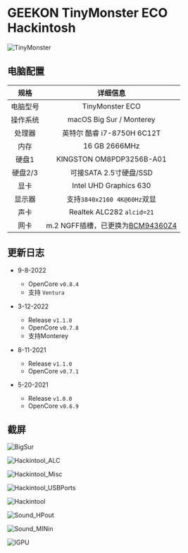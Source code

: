 # GEEKON TinyMonster ECO Hackintosh

![TinyMonster](ScreenShots/TinyMonster.png)

## 电脑配置

|   规格   |                           详细信息                           |
| :------: | :----------------------------------------------------------: |
| 电脑型号 |                       TinyMonster ECO                        |
| 操作系统 |                   macOS Big Sur / Monterey                   |
|  处理器  |                  英特尔 酷睿 i7-8750H 6C12T                  |
|   内存   |                        16 GB 2666MHz                         |
|  硬盘1   |                   KINGSTON OM8PDP3256B-A01                   |
| 硬盘2/3  |                    可接SATA 2.5寸硬盘/SSD                    |
|   显卡   |                    Intel UHD Graphics 630                    |
|  显示器  |                 支持`3840x2160 4K@60Hz`双显                  |
|   声卡   |                  Realtek ALC282 `alcid=21`                   |
|   网卡   | m.2 NGFF插槽，已更换为[BCM94360Z4](https://blog.daliansky.net/uploads/WeChatandShop.png) |

## 更新日志

- 9-8-2022
  - OpenCore `v0.8.4`
  - 支持 `Ventura`
  
- 3-12-2022
  - Release `v1.1.0`
  - OpenCore `v0.7.8`
  - 支持Monterey
- 8-11-2021
  - Release `v1.1.0`
  - OpenCore `v0.7.1`
- 5-20-2021

  - Release `v1.0.0`
  - OpenCore `v0.6.9`

## 截屏

![BigSur](ScreenShots/BigSur.png)

![Hackintool_ALC](ScreenShots/Hackintool_ALC.png)

![Hackintool_Misc](ScreenShots/Hackintool_Misc.png)

![Hackintool_USBPorts](ScreenShots/Hackintool_USBPorts.png)

![Hackintool](ScreenShots/Hackintool.png)

![Sound_HPout](ScreenShots/Sound_HPout.png)

![Sound_MINin](ScreenShots/Sound_MINin.png)

![IGPU](ScreenShots/IGPU.png)

